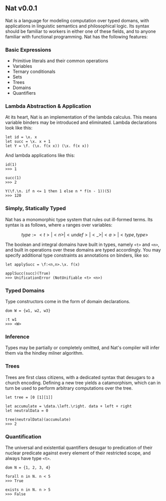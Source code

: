 ## Nat v0.0.1

Nat is a language for modeling computation over typed domans, with applications in linguistic semantics and philosophical logic. Its syntax should be familiar to workers in either one of these fields, and to anyone familiar with functional programming. Nat has the following features:

### Basic Expressions

- Primitive literals and their common operations
- Variables
- Ternary conditionals
- Sets
- Trees
- Domains
- Quantifiers

### Lambda Abstraction & Application

At its heart, Nat is an implementation of the lambda calculus. This means variable binders may be introduced and eliminated. Lambda declarations look like this:

```
let id = \x. x
let succ = \x. x + 1
let Y = \f. (\x. f(x x)) (\x. f(x x))
```

And lambda applications like this:

```
id(1)
>>> 1

succ(1)
>>> 2

Y(\f.\n. if n <= 1 then 1 else n * f(n - 1))(5)
>>> 120
```

### Simply, Statically Typed

Nat has a monomorphic type system that rules out ill-formed terms. Its syntax is as follows, where `a` ranges over variables:

$$
type := <t> | <n> | <undef> | <\text{\_}> | <a> | <type, type>
$$

The boolean and integral domains have built in types, namely `<t>` and `<n>`, and built in operations over these domains are typed accordingly. You may specify additional type constraints as annotations on binders, like so:

```
let applySucc = \f:<n,n>.\x. f(x)

applSucc(succ)(True)
>>> UnificationError (NotUnifiable <t> <n>)
```

### Typed Domains

Type constructors come in the form of domain declarations.

```
dom W = {w1, w2, w3}

:t w1
>>> <W>
```

### Inference

Types may be partially or completely omitted, and Nat's compiler will infer them via the hindley milner algorithm.

### Trees

Trees are first class citizens, with a dedicated syntax that desugars to a church encoding. Defining a new tree yields a catamorphism, which can in turn be used to perform arbitrary computations over the tree.

```
let tree = [0 [1][1]]

let accumulate = \data.\left.\right. data + left + right
let neutralData = 0

tree(neutralData)(accumulate)
>>> 2
```

### Quantification

The universal and existential quantifiers desugar to predication of their nuclear predicate against every element of their restricted scope, and always have type `<t>`.

```
dom N = {1, 2, 3, 4}

forall n in N. n < 5
>>> True

exists n in N. n > 5
>>> False
```
